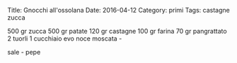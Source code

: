 Title: Gnocchi all'ossolana
Date: 2016-04-12
Category: primi
Tags: castagne zucca

500 gr zucca
500 gr patate
120 gr castagne
100 gr farina 
70  gr pangrattato
2 tuorli
1 cucchiaio evo
noce moscata - 

sale - pepe
